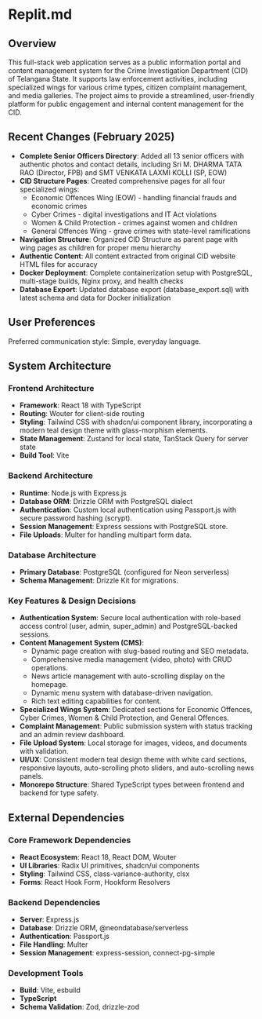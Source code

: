 # Replit.md

## Overview

This full-stack web application serves as a public information portal and content management system for the Crime Investigation Department (CID) of Telangana State. It supports law enforcement activities, including specialized wings for various crime types, citizen complaint management, and media galleries. The project aims to provide a streamlined, user-friendly platform for public engagement and internal content management for the CID.

## Recent Changes (February 2025)

- **Complete Senior Officers Directory**: Added all 13 senior officers with authentic photos and contact details, including Sri M. DHARMA TATA RAO (Director, FPB) and SMT VENKATA LAXMI KOLLI (SP, EOW)
- **CID Structure Pages**: Created comprehensive pages for all four specialized wings:
  - Economic Offences Wing (EOW) - handling financial frauds and economic crimes
  - Cyber Crimes - digital investigations and IT Act violations
  - Women & Child Protection - crimes against women and children
  - General Offences Wing - grave crimes with state-level ramifications
- **Navigation Structure**: Organized CID Structure as parent page with wing pages as children for proper menu hierarchy
- **Authentic Content**: All content extracted from original CID website HTML files for accuracy
- **Docker Deployment**: Complete containerization setup with PostgreSQL, multi-stage builds, Nginx proxy, and health checks
- **Database Export**: Updated database export (database_export.sql) with latest schema and data for Docker initialization

## User Preferences

Preferred communication style: Simple, everyday language.

## System Architecture

### Frontend Architecture
- **Framework**: React 18 with TypeScript
- **Routing**: Wouter for client-side routing
- **Styling**: Tailwind CSS with shadcn/ui component library, incorporating a modern teal design theme with glass-morphism elements.
- **State Management**: Zustand for local state, TanStack Query for server state
- **Build Tool**: Vite

### Backend Architecture
- **Runtime**: Node.js with Express.js
- **Database ORM**: Drizzle ORM with PostgreSQL dialect
- **Authentication**: Custom local authentication using Passport.js with secure password hashing (scrypt).
- **Session Management**: Express sessions with PostgreSQL store.
- **File Uploads**: Multer for handling multipart form data.

### Database Architecture
- **Primary Database**: PostgreSQL (configured for Neon serverless)
- **Schema Management**: Drizzle Kit for migrations.

### Key Features & Design Decisions
- **Authentication System**: Secure local authentication with role-based access control (user, admin, super_admin) and PostgreSQL-backed sessions.
- **Content Management System (CMS)**:
    - Dynamic page creation with slug-based routing and SEO metadata.
    - Comprehensive media management (video, photo) with CRUD operations.
    - News article management with auto-scrolling display on the homepage.
    - Dynamic menu system with database-driven navigation.
    - Rich text editing capabilities for content.
- **Specialized Wings System**: Dedicated sections for Economic Offences, Cyber Crimes, Women & Child Protection, and General Offences.
- **Complaint Management**: Public submission system with status tracking and an admin review dashboard.
- **File Upload System**: Local storage for images, videos, and documents with validation.
- **UI/UX**: Consistent modern teal design theme with white card sections, responsive layouts, auto-scrolling photo sliders, and auto-scrolling news panels.
- **Monorepo Structure**: Shared TypeScript types between frontend and backend for type safety.

## External Dependencies

### Core Framework Dependencies
- **React Ecosystem**: React 18, React DOM, Wouter
- **UI Libraries**: Radix UI primitives, shadcn/ui components
- **Styling**: Tailwind CSS, class-variance-authority, clsx
- **Forms**: React Hook Form, Hookform Resolvers

### Backend Dependencies
- **Server**: Express.js
- **Database**: Drizzle ORM, @neondatabase/serverless
- **Authentication**: Passport.js
- **File Handling**: Multer
- **Session Management**: express-session, connect-pg-simple

### Development Tools
- **Build**: Vite, esbuild
- **TypeScript**
- **Schema Validation**: Zod, drizzle-zod